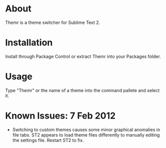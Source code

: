 # About
Themr is a theme switcher for Sublime Text 2.

# Installation
Install through Package Control or extract Themr into your Packages folder.

# Usage
Type "Themr" or the name of a theme into the command pallete and select it.

# Known Issues: 7 Feb 2012
- Switching to custom themes causes some minor graphical anomalies in file tabs. ST2 appears to load theme files differently to manually editing the settings file. Restart ST2 to fix.